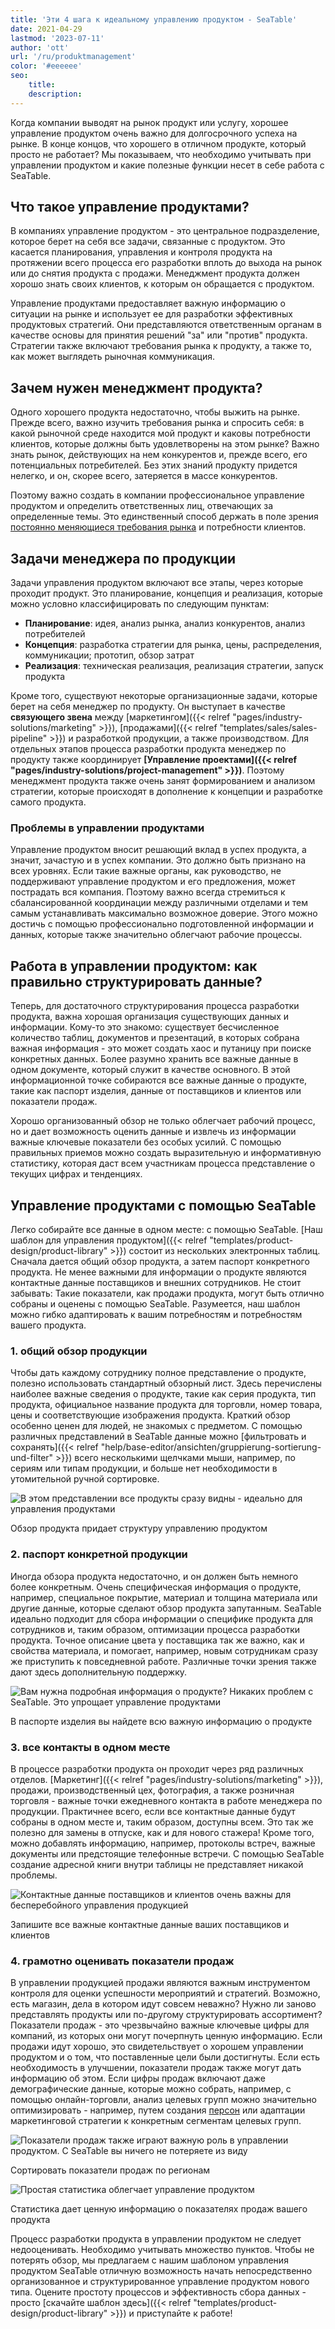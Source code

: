 ```yaml
---
title: 'Эти 4 шага к идеальному управлению продуктом - SeaTable'
date: 2021-04-29
lastmod: '2023-07-11'
author: 'ott'
url: '/ru/produktmanagement'
color: '#eeeeee'
seo:
    title:
    description:
---
```


Когда компании выводят на рынок продукт или услугу, хорошее управление продуктом очень важно для долгосрочного успеха на рынке. В конце концов, что хорошего в отличном продукте, который просто не работает? Мы показываем, что необходимо учитывать при управлении продуктом и какие полезные функции несет в себе работа с SeaTable.

## Что такое управление продуктами?

В компаниях управление продуктом - это центральное подразделение, которое берет на себя все задачи, связанные с продуктом. Это касается планирования, управления и контроля продукта на протяжении всего процесса его разработки вплоть до выхода на рынок или до снятия продукта с продажи. Менеджмент продукта должен хорошо знать своих клиентов, к которым он обращается с продуктом.

Управление продуктами предоставляет важную информацию о ситуации на рынке и использует ее для разработки эффективных продуктовых стратегий. Они представляются ответственным органам в качестве основы для принятия решений "за" или "против" продукта. Стратегии также включают требования рынка к продукту, а также то, как может выглядеть рыночная коммуникация.

## Зачем нужен менеджмент продукта?

Одного хорошего продукта недостаточно, чтобы выжить на рынке. Прежде всего, важно изучить требования рынка и спросить себя: в какой рыночной среде находится мой продукт и каковы потребности клиентов, которые должны быть удовлетворены на этом рынке? Важно знать рынок, действующих на нем конкурентов и, прежде всего, его потенциальных потребителей. Без этих знаний продукту придется нелегко, и он, скорее всего, затеряется в массе конкурентов.

Поэтому важно создать в компании профессиональное управление продуктом и определить ответственных лиц, отвечающих за определенные темы. Это единственный способ держать в поле зрения [постоянно меняющиеся требования рынка](https://www.reckliesmp.de/veraenderungen-im-markt/) и потребности клиентов.

## Задачи менеджера по продукции

Задачи управления продуктом включают все этапы, через которые проходит продукт. Это планирование, концепция и реализация, которые можно условно классифицировать по следующим пунктам:

- **Планирование**: идея, анализ рынка, анализ конкурентов, анализ потребителей
- **Концепция**: разработка стратегии для рынка, цены, распределения, коммуникации; прототип, обзор затрат
- **Реализация**: техническая реализация, реализация стратегии, запуск продукта

Кроме того, существуют некоторые организационные задачи, которые берет на себя менеджер по продукту. Он выступает в качестве **связующего звена** между [маркетингом]({{< relref "pages/industry-solutions/marketing" >}}), [продажами]({{< relref "templates/sales/sales-pipeline" >}}) и разработкой продукции, а также производством. Для отдельных этапов процесса разработки продукта менеджер по продукту также координирует **[Управление проектами]({{< relref "pages/industry-solutions/project-management" >}})**. Поэтому менеджмент продукта также очень занят формированием и анализом стратегии, которые происходят в дополнение к концепции и разработке самого продукта.

### Проблемы в управлении продуктами

Управление продуктом вносит решающий вклад в успех продукта, а значит, зачастую и в успех компании. Это должно быть признано на всех уровнях. Если такие важные органы, как руководство, не поддерживают управление продуктом и его предложения, может пострадать вся компания. Поэтому важно всегда стремиться к сбалансированной координации между различными отделами и тем самым устанавливать максимально возможное доверие. Этого можно достичь с помощью профессионально подготовленной информации и данных, которые также значительно облегчают рабочие процессы.

## Работа в управлении продуктом: как правильно структурировать данные?

Теперь, для достаточного структурирования процесса разработки продукта, важна хорошая организация существующих данных и информации. Кому-то это знакомо: существует бесчисленное количество таблиц, документов и презентаций, в которых собрана важная информация - это может создать хаос и путаницу при поиске конкретных данных. Более разумно хранить все важные данные в одном документе, который служит в качестве основного. В этой информационной точке собираются все важные данные о продукте, такие как паспорт изделия, данные от поставщиков и клиентов или показатели продаж.

Хорошо организованный обзор не только облегчает рабочий процесс, но и дает возможность оценить данные и извлечь из информации важные ключевые показатели без особых усилий. С помощью правильных приемов можно создать выразительную и информативную статистику, которая даст всем участникам процесса представление о текущих цифрах и тенденциях.

## Управление продуктами с помощью SeaTable

Легко собирайте все данные в одном месте: с помощью SeaTable. [Наш шаблон для управления продуктом]({{< relref "templates/product-design/product-library" >}}) состоит из нескольких электронных таблиц. Сначала дается общий обзор продукта, а затем паспорт конкретного продукта. Не менее важными для информации о продукте являются контактные данные поставщиков и внешних сотрудников. Не стоит забывать: Такие показатели, как продажи продукта, могут быть отлично собраны и оценены с помощью SeaTable. Разумеется, наш шаблон можно гибко адаптировать к вашим потребностям и потребностям вашего продукта.

### 1\. общий обзор продукции

Чтобы дать каждому сотруднику полное представление о продукте, полезно использовать стандартный обзорный лист. Здесь перечислены наиболее важные сведения о продукте, такие как серия продукта, тип продукта, официальное название продукта для торговли, номер товара, цены и соответствующие изображения продукта. Краткий обзор особенно ценен для людей, не знакомых с предметом. С помощью различных представлений в SeaTable данные можно [фильтровать и сохранять]({{< relref "help/base-editor/ansichten/gruppierung-sortierung-und-filter" >}}) всего несколькими щелчками мыши, например, по сериям или типам продукции, и больше нет необходимости в утомительной ручной сортировке.

![В этом представлении все продукты сразу видны - идеально для управления продуктами](Range-View_2.jpg)

Обзор продукта придает структуру управлению продуктом

### 2\. паспорт конкретной продукции

Иногда обзора продукта недостаточно, и он должен быть немного более конкретным. Очень специфическая информация о продукте, например, специальное покрытие, материал и толщина материала или другие данные, которые сделают обзор продукта запутанным. SeaTable идеально подходит для сбора информации о специфике продукта для сотрудников и, таким образом, оптимизации процесса разработки продукта. Точное описание цвета у поставщика так же важно, как и свойства материала, и помогает, например, новым сотрудникам сразу же приступить к повседневной работе. Различные точки зрения также дают здесь дополнительную поддержку.

![Вам нужна подробная информация о продукте? Никаких проблем с SeaTable. Это упрощает управление продуктами](Product-Data_1.jpg)

В паспорте изделия вы найдете всю важную информацию о продукте

### 3\. все контакты в одном месте

В процессе разработки продукта он проходит через ряд различных отделов. [Маркетинг]({{< relref "pages/industry-solutions/marketing" >}}), продажи, производственный цех, фотография, а также розничная торговля - важные точки ежедневного контакта в работе менеджера по продукции. Практичнее всего, если все контактные данные будут собраны в одном месте и, таким образом, доступны всем. Это так же полезно для замены в отпуске, как и для нового стажера! Кроме того, можно добавлять информацию, например, протоколы встреч, важные документы или предстоящие телефонные встречи. С помощью SeaTable создание адресной книги внутри таблицы не представляет никакой проблемы.

![Контактные данные поставщиков и клиентов очень важны для бесперебойного управления продукцией](Suppliers-and-Contacts.jpg)

Запишите все важные контактные данные ваших поставщиков и клиентов

### 4\. грамотно оценивать показатели продаж

В управлении продукцией продажи являются важным инструментом контроля для оценки успешности мероприятий и стратегий. Возможно, есть магазин, дела в котором идут совсем неважно? Нужно ли заново представлять продукты или по-другому структурировать ассортимент? Показатели продаж - это чрезвычайно важные ключевые цифры для компаний, из которых они могут почерпнуть ценную информацию. Если продажи идут хорошо, это свидетельствует о хорошем управлении продуктом и о том, что поставленные цели были достигнуты. Если есть необходимость в улучшении, показатели продаж также могут дать информацию об этом. Если цифры продаж включают даже демографические данные, которые можно собрать, например, с помощью онлайн-торговли, анализ целевых групп можно значительно оптимизировать - например, путем создания [персон](https://www.reachx.de/6-punkte-anleitung-zur-erstellung-individueller-personas/) или адаптации маркетинговой стратегии к конкретным сегментам целевых групп.

![Показатели продаж также играют важную роль в управлении продуктом. С SeaTable вы ничего не потеряете из виду](Sales_1.jpg)

Сортировать показатели продаж по регионам

![Простая статистика облегчает управление продуктом](Statistics-1.jpg)

Статистика дает ценную информацию о показателях продаж вашего продукта

Процесс разработки продукта в управлении продуктом не следует недооценивать. Необходимо учитывать множество пунктов. Чтобы не потерять обзор, мы предлагаем с нашим шаблоном управления продуктом SeaTable отличную возможность начать непосредственно организованное и структурированное управление продуктом нового типа. Оцените простоту процессов и эффективность сбора данных - просто [скачайте шаблон здесь]({{< relref "templates/product-design/product-library" >}}) и приступайте к работе!
